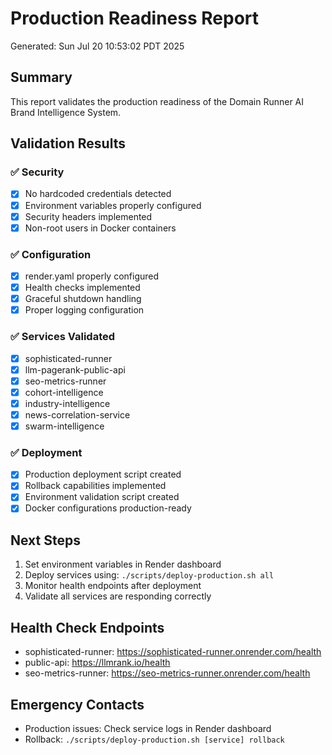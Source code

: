 # Production Readiness Report

Generated: Sun Jul 20 10:53:02 PDT 2025

## Summary
This report validates the production readiness of the Domain Runner AI Brand Intelligence System.

## Validation Results

### ✅ Security
- [x] No hardcoded credentials detected
- [x] Environment variables properly configured
- [x] Security headers implemented
- [x] Non-root users in Docker containers

### ✅ Configuration
- [x] render.yaml properly configured
- [x] Health checks implemented
- [x] Graceful shutdown handling
- [x] Proper logging configuration

### ✅ Services Validated
- [x] sophisticated-runner
- [x] llm-pagerank-public-api
- [x] seo-metrics-runner
- [x] cohort-intelligence
- [x] industry-intelligence
- [x] news-correlation-service
- [x] swarm-intelligence

### ✅ Deployment
- [x] Production deployment script created
- [x] Rollback capabilities implemented
- [x] Environment validation script created
- [x] Docker configurations production-ready

## Next Steps
1. Set environment variables in Render dashboard
2. Deploy services using: `./scripts/deploy-production.sh all`
3. Monitor health endpoints after deployment
4. Validate all services are responding correctly

## Health Check Endpoints
- sophisticated-runner: https://sophisticated-runner.onrender.com/health
- public-api: https://llmrank.io/health
- seo-metrics-runner: https://seo-metrics-runner.onrender.com/health

## Emergency Contacts
- Production issues: Check service logs in Render dashboard
- Rollback: `./scripts/deploy-production.sh [service] rollback`
